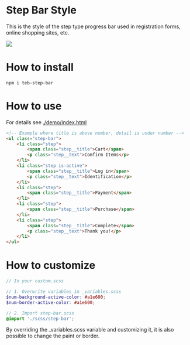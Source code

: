 # Step Bar Style

This is the style of the step type progress bar used in registration forms, online shopping sites, etc.  

<img src="https://user-images.githubusercontent.com/23710529/51326046-9b62fc80-1ab1-11e9-96fd-a75c5cc6f36a.png" />

# How to install

```
npm i teb-step-bar
```

# How to use

For details see [./demo/index.html](./demo/index.html)

```html
<!-- Example where title is above number, detail is under number -->
<ul class="step-bar">
    <li class="step">
        <span class="step__title">Cart</span>
        <p class="step__text">Comfirm Items</p>
    </li>
    <li class="step is-active">
        <span class="step__title">Log in</span>
        <p class="step__text">Identification</p>
    </li>
    <li class="step">
        <span class="step__title">Payment</span>
    </li>
    <li class="step">
        <span class="step__title">Purchase</span>
    </li>
    <li class="step">
        <span class="step__title">Complete</span>
        <p class="step__text">Thank you!</p>
    </li>
</ul>
```

# How to customize

```scss
// In your custom.scss

// 1. Overwrite variables in _variables.scss
$num-background-active-color: #a1e600;
$num-border-active-color: #a1e600;

// 2. Import step-bar.scss
@import './scss/step-bar';
```

By overriding the _variables.scss variable and customizing it, it is also possible to change the paint or border.
